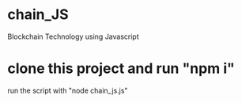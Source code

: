 # chain_JS
Blockchain Technology using Javascript
# clone this project and run "npm i"
run the script with "node chain_js.js" 
